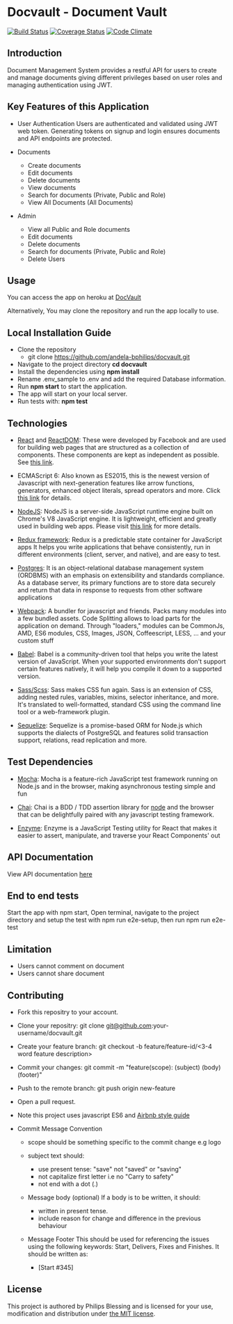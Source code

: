# Docvault - Document Vault
[![Build Status](https://travis-ci.org/andela-bphilips/docvault.svg?branch=staging)](https://travis-ci.org/andela-bphilips/docvault)
[![Coverage Status](https://coveralls.io/repos/github/andela-bphilips/docvault/badge.svg?branch=staging)](https://coveralls.io/github/andela-bphilips/docvault?branch=staging)
[![Code Climate](https://codeclimate.com/github/andela-bphilips/docvault/badges/gpa.svg)](https://codeclimate.com/github/andela-bphilips/docvault)

## Introduction
 Document Management System provides a restful API for users to create and manage documents giving different privileges based on user roles and managing authentication using JWT.

## Key Features of this Application
* User Authentication
Users are authenticated and validated using JWT web token. Generating tokens on signup and login ensures documents and API endpoints are protected.

* Documents
    * Create documents
    * Edit documents
    * Delete documents
    * View documents
    * Search for documents (Private, Public and Role)
    * View All Documents (All Documents)

* Admin
    * View all Public and Role documents
    * Edit documents
    * Delete documents
    * Search for documents (Private, Public and Role)
    * Delete Users

## Usage

You can access the app on heroku at [DocVault](http://docvault.herokuapp.com)

Alternatively, You may clone the repository and run the app locally to use.

## Local Installation Guide

* Clone the repository 
    * git clone https://github.com/andela-bphilips/docvault.git
* Navigate to the project directory **cd docvault**
* Install the dependencies using **npm install**
* Rename .env_sample to .env and add the required Database information.
* Run **npm start** to start the application.
* The app will start on your local server.
* Run tests with: **npm test**


## Technologies

- [React](https://facebook.github.io/react/) and [ReactDOM](https://facebook.github.io/react/docs/react-dom.html): 
These were developed by Facebook and are used for building web pages that are structured as a collection of 
components. These components are kept as independent as possible. See [this link](https://facebook.github.io/react/).

- ECMAScript 6: Also known as ES2015, this is the newest version of Javascript with 
next-generation features like arrow functions, generators, enhanced object literals, 
spread operators and more. Click [this link](https://en.wikipedia.org/wiki/ECMAScript) for details.

- [NodeJS](https://nodejs.org): NodeJS is a server-side JavaScript runtime engine built 
on Chrome's V8 JavaScript engine. It is lightweight, efficient and greatly used in building 
web apps. Please visit [this link](https://nodejs.org) for more details.


- [Redux framework](https://http://redux.js.org/): Redux is a predictable state container for JavaScript apps
It helps you write applications that behave consistently, run in different environments (client, server, and native), and are easy to test.

- [Postgres](https://postgresql.org/): It is an object-relational database management system (ORDBMS) with an emphasis on extensibility and standards compliance. As a database server, its primary functions are to store data securely and return that data in response to requests from other software applications

- [Webpack](https://webpack.js.org/): A bundler for javascript and friends. Packs many modules into a few bundled assets. Code Splitting allows to load parts for the application on demand. Through "loaders," modules can be CommonJs, AMD, ES6 modules, CSS, Images, JSON, Coffeescript, LESS, ... and your custom stuff

- [Babel](https://babeljs.io/): Babel is a community-driven tool that helps you write the latest version of JavaScript.
When your supported environments don't support certain features natively, it will help you compile it down to a supported version.

- [Sass/Scss](http://sass-lang.com/): Sass makes CSS fun again. Sass is an extension of CSS, adding nested rules, variables, mixins, selector inheritance, and more. It's translated to well-formatted, standard CSS using the command line tool or a web-framework plugin.

- [Sequelize](http://docs.sequelizejs.com/): Sequelize is a promise-based ORM for Node.js which supports the dialects of PostgreSQL and features solid transaction support, relations, read replication and more.

## Test Dependencies

- [Mocha](https://mochajs.org/): Mocha is a feature-rich JavaScript test framework running on Node.js and in the browser, making asynchronous testing simple and fun

- [Chai](chaijs.com/): Chai is a BDD / TDD assertion library for [node](http://nodejs.org) and the browser that can be delightfully paired with any javascript testing framework.

- [Enzyme](airbnb.io/enzyme/docs/api/): Enzyme is a JavaScript Testing utility for React that makes it easier to assert, manipulate, and traverse your React Components' out

## API Documentation
View API documentation [here](https://docvault.herokuapp.com/api-docs/)

## End to end tests

Start the app with npm start,
Open terminal, navigate to the project directory and setup the test with npm run e2e-setup,
then run npm run e2e-test


## Limitation
* Users cannot comment on document
* Users cannot share document

## Contributing

* Fork this repositry to your account.
* Clone your repositry: git clone git@github.com:your-username/docvault.git
* Create your feature branch: git checkout -b feature/feature-id/<3-4 word feature description>
* Commit your changes: git commit -m "feature(scope): (subject) <BLANK LINE> (body) <BLANK LINE> (footer)"
* Push to the remote branch: git push origin new-feature
* Open a pull request.

* Note this project uses javascript ES6 and [Airbnb style guide](https://github.com/airbnb/javascript)
- Commit Message Convention
    - scope should be something specific to the commit change e.g logo
    - subject text should:
        - use present tense: "save" not "saved" or "saving"
        - not capitalize first letter i.e no "Carry to safety"
        - not end with a dot (.)
    - Message body (optional) If a body is to be written, it should:
      - written in present tense.
      - include reason for change and difference in the previous behaviour

    - Message Footer This should be used for referencing the issues using the following keywords: Start, Delivers, Fixes and Finishes. It should be written as:
      - [Start #345]
    
## License

This project is authored by Philips Blessing and is licensed 
for your use, modification and distribution under [the MIT license](https://en.wikipedia.org/wiki/MIT_License). 